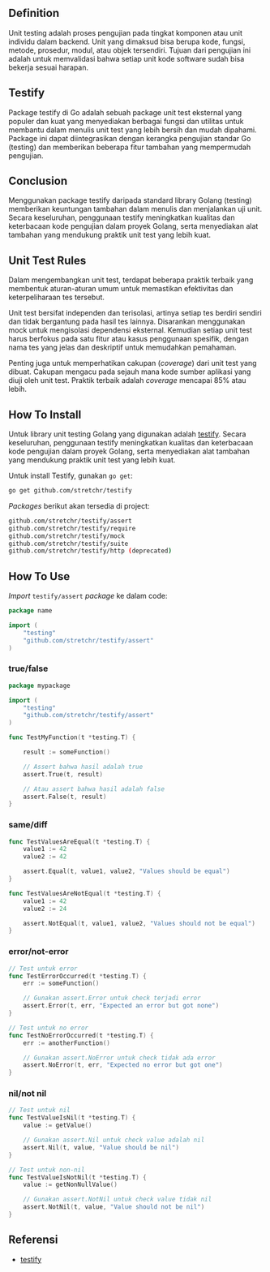 ## Definition

Unit testing adalah proses pengujian pada tingkat komponen atau unit individu dalam backend. Unit yang dimaksud bisa berupa kode, fungsi, metode, prosedur, modul, atau objek tersendiri. Tujuan dari pengujian ini adalah untuk memvalidasi bahwa setiap unit kode software sudah bisa bekerja sesuai harapan.

## Testify

Package testify di Go adalah sebuah package unit test eksternal yang populer dan kuat yang menyediakan berbagai fungsi dan utilitas untuk membantu dalam menulis unit test yang lebih bersih dan mudah dipahami. Package ini dapat diintegrasikan dengan kerangka pengujian standar Go (testing) dan memberikan beberapa fitur tambahan yang mempermudah pengujian.

## Conclusion

Menggunakan package testify daripada standard library Golang (testing) memberikan keuntungan tambahan dalam menulis dan menjalankan uji unit. Secara keseluruhan, penggunaan testify meningkatkan kualitas dan keterbacaan kode pengujian dalam proyek Golang, serta menyediakan alat tambahan yang mendukung praktik unit test yang lebih kuat.

## Unit Test Rules

Dalam mengembangkan unit test, terdapat beberapa praktik terbaik yang membentuk aturan-aturan umum untuk memastikan efektivitas dan keterpeliharaan tes tersebut.

Unit test bersifat independen dan terisolasi, artinya setiap tes berdiri sendiri dan tidak bergantung pada hasil tes lainnya. Disarankan menggunakan mock untuk mengisolasi dependensi eksternal. Kemudian setiap unit test harus berfokus pada satu fitur atau kasus penggunaan spesifik, dengan nama tes yang jelas dan deskriptif untuk memudahkan pemahaman.

Penting juga untuk memperhatikan cakupan (*coverage*) dari unit test yang dibuat. Cakupan mengacu pada sejauh mana kode sumber aplikasi yang diuji oleh unit test. Praktik terbaik adalah *coverage* mencapai 85% atau lebih.

## How To Install

Untuk library unit testing Golang yang digunakan adalah [testify](https://github.com/stretchr/testify). Secara keseluruhan, penggunaan testify meningkatkan kualitas dan keterbacaan kode pengujian dalam proyek Golang, serta menyediakan alat tambahan yang mendukung praktik unit test yang lebih kuat.

Untuk install Testify, gunakan `go get`:
```sh
go get github.com/stretchr/testify
```

*Packages* berikut akan tersedia di project:
```sh
github.com/stretchr/testify/assert
github.com/stretchr/testify/require
github.com/stretchr/testify/mock
github.com/stretchr/testify/suite
github.com/stretchr/testify/http (deprecated)
```

## How To Use

*Import* `testify/assert` *package* ke dalam code:

```go
package name

import (
    "testing"
    "github.com/stretchr/testify/assert"
)
```

### true/false

```go
package mypackage

import (
	"testing"
	"github.com/stretchr/testify/assert"
)

func TestMyFunction(t *testing.T) {

	result := someFunction()

	// Assert bahwa hasil adalah true
	assert.True(t, result)

	// Atau assert bahwa hasil adalah false
	assert.False(t, result)
}
```

### same/diff

```go
func TestValuesAreEqual(t *testing.T) {
    value1 := 42
    value2 := 42

    assert.Equal(t, value1, value2, "Values should be equal")
}

func TestValuesAreNotEqual(t *testing.T) {
    value1 := 42
    value2 := 24

    assert.NotEqual(t, value1, value2, "Values should not be equal")
}
```

### error/not-error

```go
// Test untuk error
func TestErrorOccurred(t *testing.T) {
    err := someFunction()

    // Gunakan assert.Error untuk check terjadi error
    assert.Error(t, err, "Expected an error but got none")
}

// Test untuk no error
func TestNoErrorOccurred(t *testing.T) {
    err := anotherFunction()

    // Gunakan assert.NoError untuk check tidak ada error
    assert.NoError(t, err, "Expected no error but got one")
}
```

### nil/not nil

```go
// Test untuk nil
func TestValueIsNil(t *testing.T) {
    value := getValue()

    // Gunakan assert.Nil untuk check value adalah nil
    assert.Nil(t, value, "Value should be nil")
}

// Test untuk non-nil
func TestValueIsNotNil(t *testing.T) {
    value := getNonNullValue()

    // Gunakan assert.NotNil untuk check value tidak nil
    assert.NotNil(t, value, "Value should not be nil")
}
```

## Referensi

- [testify](https://github.com/stretchr/testify)
